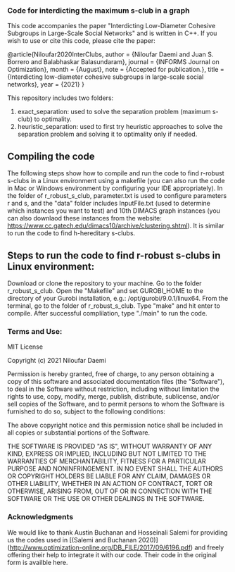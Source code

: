 ### Code for interdicting the maximum s-club in a graph

This code accompanies the paper "Interdicting Low-Diameter Cohesive Subgroups in
Large-Scale Social Networks" and is written in C++. If you wish to use or cite this code, please cite the paper:


@article{Niloufar2020InterClubs,
	author = {Niloufar Daemi and Juan S. Borrero and Balabhaskar Balasundaram},
	journal = {INFORMS Journal on Optimization},
	month = {August},
	note = {Accepted for publication.},
	title = {Interdicting low-diameter cohesive subgroups in large-scale social networks},
	year = {2021}
	}
  
  
This repository includes two folders:

1. exact_separation: used to solve the separation problem (maximum s-club) to optimality.
2. heuristic_separation: used to first try heuristic approaches to solve the separation problem and solving it to optimality only if needed.



## Compiling the code

The following steps show how to compile and run the code to find r-robust s-clubs in a Linux environment using a makefile (you can also run the code in Mac or Windows environment by configuring your IDE appropriately). In the folder of r_robust_s_club, parameter.txt is used to configure parameters r and s, and the "data" folder includes InputFile.txt (used to determine which instances you want to test) and 10th DIMACS graph instances (you can also downlaod these instances from the website: https://www.cc.gatech.edu/dimacs10/archive/clustering.shtml). It is similar to run the code to find h-hereditary s-clubs.

## Steps to run the code to find r-robust s-clubs in Linux environment:

Download or clone the repository to your machine.
Go to the folder r_robust_s_club.
Open the "Makefile" and set GUROBI_HOME to the directory of your Gurobi installation, e.g.: /opt/gurobi/9.0.1/linux64.
From the terminal, go to the folder of r_robust_s_club.
Type "make" and hit enter to compile. After successful complilation, type "./main" to run the code.


### Terms and Use:

MIT License

Copyright (c) 2021 Niloufar Daemi

Permission is hereby granted, free of charge, to any person obtaining a copy
of this software and associated documentation files (the "Software"), to deal
in the Software without restriction, including without limitation the rights
to use, copy, modify, merge, publish, distribute, sublicense, and/or sell
copies of the Software, and to permit persons to whom the Software is
furnished to do so, subject to the following conditions:

The above copyright notice and this permission notice shall be included in all
copies or substantial portions of the Software.

THE SOFTWARE IS PROVIDED "AS IS", WITHOUT WARRANTY OF ANY KIND, EXPRESS OR
IMPLIED, INCLUDING BUT NOT LIMITED TO THE WARRANTIES OF MERCHANTABILITY,
FITNESS FOR A PARTICULAR PURPOSE AND NONINFRINGEMENT. IN NO EVENT SHALL THE
AUTHORS OR COPYRIGHT HOLDERS BE LIABLE FOR ANY CLAIM, DAMAGES OR OTHER
LIABILITY, WHETHER IN AN ACTION OF CONTRACT, TORT OR OTHERWISE, ARISING FROM,
OUT OF OR IN CONNECTION WITH THE SOFTWARE OR THE USE OR OTHER DEALINGS IN THE
SOFTWARE.



### Acknowledgments

We would like to thank Austin Buchanan and Hosseinali Salemi for providing
us the codes used in [(Salemi and Buchanan 2020)] (http://www.optimization-online.org/DB_FILE/2017/09/6196.pdf) and freely offering their help
to integrate it with our code. Their code in the original form is availble here.
